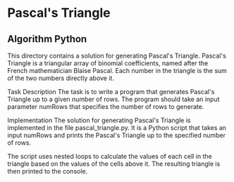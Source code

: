 # Pascal's Triangle
## Algorithm   Python

This directory contains a solution for generating Pascal's Triangle. Pascal's Triangle is a triangular array of binomial coefficients, named after the French mathematician Blaise Pascal. Each number in the triangle is the sum of the two numbers directly above it.

Task Description
The task is to write a program that generates Pascal's Triangle up to a given number of rows. The program should take an input parameter numRows that specifies the number of rows to generate.

Implementation
The solution for generating Pascal's Triangle is implemented in the file pascal_triangle.py. It is a Python script that takes an input numRows and prints the Pascal's Triangle up to the specified number of rows.

The script uses nested loops to calculate the values of each cell in the triangle based on the values of the cells above it. The resulting triangle is then printed to the console.